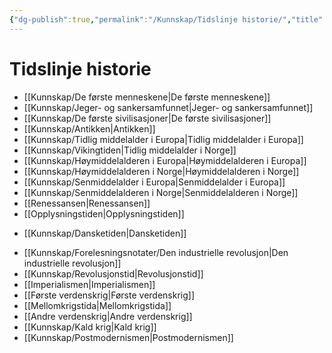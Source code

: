 ```yaml
---
{"dg-publish":true,"permalink":"/Kunnskap/Tidslinje historie/","title":"Tidslinje historie","tags":["historie","gardenEntry","gardenEntry","gardenEntry","gardenEntry","gardenEntry","gardenEntry"]}
---
```



# Tidslinje historie
- [[Kunnskap/De første menneskene\|De første menneskene]]
- [[Kunnskap/Jeger- og sankersamfunnet\|Jeger- og sankersamfunnet]]
- [[Kunnskap/De første sivilisasjoner\|De første sivilisasjoner]]
- [[Kunnskap/Antikken\|Antikken]]
- [[Kunnskap/Tidlig middelalder i Europa\|Tidlig middelalder i Europa]]
- [[Kunnskap/Vikingtiden\|Tidlig middelalder i Norge]]
- [[Kunnskap/Høymiddelalderen i Europa\|Høymiddelalderen i Europa]]
- [[Kunnskap/Høymiddelalderen i Norge\|Høymiddelalderen i Norge]]
- [[Kunnskap/Senmiddelalder i Europa\|Senmiddelalder i Europa]]
- [[Kunnskap/Senmiddelalderen i Norge\|Senmiddelalderen i Norge]]
- [[Renessansen\|Renessansen]]
- [[Opplysningstiden\|Opplysningstiden]]
* [[Kunnskap/Dansketiden\|Dansketiden]]
- [[Kunnskap/Forelesningsnotater/Den industrielle revolusjon\|Den industrielle revolusjon]]
- [[Kunnskap/Revolusjonstid\|Revolusjonstid]]
- [[Imperialismen\|Imperialismen]]
- [[Første verdenskrig\|Første verdenskrig]]
- [[Mellomkrigstida\|Mellomkrigstida]]
- [[Andre verdenskrig\|Andre verdenskrig]]
- [[Kunnskap/Kald krig\|Kald krig]]
- [[Kunnskap/Postmodernismen\|Postmodernismen]]

